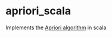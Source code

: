 # apriori_scala
Implements the [Apriori algorithm](https://en.wikipedia.org/wiki/Apriori_algorithm) in scala
